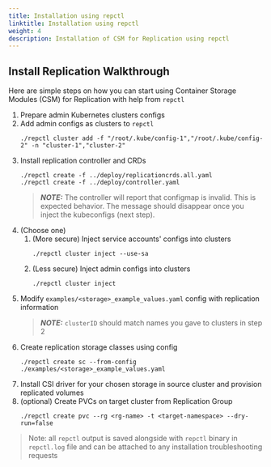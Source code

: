 ```yaml
---
title: Installation using repctl
linktitle: Installation using repctl
weight: 4 
description: Installation of CSM for Replication using repctl
---
```


## Install Replication Walkthrough

Here are simple steps on how you can start using Container Storage Modules (CSM) for Replication with help from `repctl`

1. Prepare admin Kubernetes clusters configs
2. Add admin configs as clusters to `repctl`
      ```shell
      ./repctl cluster add -f "/root/.kube/config-1","/root/.kube/config-2" -n "cluster-1","cluster-2"
      ```
3. Install replication controller and CRDs
      ```shell
      ./repctl create -f ../deploy/replicationcrds.all.yaml
      ./repctl create -f ../deploy/controller.yaml
      ```
   > **_NOTE:_**  The controller will report that configmap is invalid. This is expected behavior.
   > The message should disappear once you inject the kubeconfigs (next step).
4. (Choose one)
    1. (More secure) Inject service accounts' configs into clusters
          ```shell
          ./repctl cluster inject --use-sa
          ```
    2. (Less secure) Inject admin configs into clusters
          ```shell
          ./repctl cluster inject 
          ```
5. Modify `examples/<storage>_example_values.yaml` config with replication
   information
   > **_NOTE:_**  `clusterID` should match names you gave to clusters in step 2
6. Create replication storage classes using config
      ```shell
      ./repctl create sc --from-config ./examples/<storage>_example_values.yaml
      ```
7. Install CSI driver for your chosen storage in source cluster and provision replicated volumes
8. (optional) Create PVCs on target cluster from Replication Group
      ```shell
      ./repctl create pvc --rg <rg-name> -t <target-namespace> --dry-run=false
      ```


> Note: all `repctl` output is saved alongside with `repctl` binary in `repctl.log` file and can be attached to any installation troubleshooting requests 
